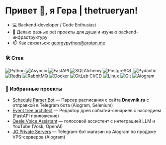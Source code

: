 # Привет 👋, я Гера | thetrueryan!

- 💻 Backend-developer / Code Enthusiast
- 🚀 Делаю разные pet проекты для души и изучаю backend-инфраструктуру  
- 📫 Как связаться: georgypython@proton.me

### 🛠 Стек
![Python](https://img.shields.io/badge/Python_3.10+-3776AB?logo=python&logoColor=white)
![Asyncio](https://img.shields.io/badge/Asyncio-3C78A9?logo=python&logoColor=white)
![FastAPI](https://img.shields.io/badge/FastAPI-009688?logo=fastapi&logoColor=white)
![SQLAlchemy](https://img.shields.io/badge/SQLAlchemy-D71F00?logo=sqlalchemy&logoColor=white)
![PostgreSQL](https://img.shields.io/badge/PostgreSQL-336791?logo=postgresql&logoColor=white)
![Pydantic](https://img.shields.io/badge/Pydantic-E92063?logo=pydantic&logoColor=white)
![Redis](https://img.shields.io/badge/Redis-DC382D?logo=redis&logoColor=white)
![RabbitMQ](https://img.shields.io/badge/RabbitMQ-FF6600?logo=rabbitmq&logoColor=white)
![Docker](https://img.shields.io/badge/Docker-2496ED?logo=docker&logoColor=white)
![GitLab CI/CD](https://img.shields.io/badge/GitLab_CI/CD-FC6D26?logo=gitlab&logoColor=white)
![Linux](https://img.shields.io/badge/Linux-FCC624?logo=linux&logoColor=black)
![Git](https://img.shields.io/badge/Git-F05032?logo=git&logoColor=white)
![Aiogram](https://img.shields.io/badge/Aiogram-2CA5E0?logo=telegram&logoColor=white)


### 📌 Избранные проекты
- [Schedule Parser Bot](https://github.com/thetrueryan/schedule_parser_bot) — Парсер расписания с сайта **Dnevnik.ru** с отправкой в Telegram бота (Aiogram, Selenium)
- [Event tree architect](https://github.com/thetrueryan/event_trees) — Редактор древ событий-сенариев с наследием (FastAPI приложение)
- [Qeele Voice Assistant](https://github.com/thetrueryan/QEELE_VOICE_ASSISTANT) — голосовой ассистент с интеграцией LLM и YouTube (Vosk, OpenAI)
- [JG Private Servers](https://github.com/thetrueryan/JG_PRIVATE_SERVERS) — Telegram-бот магазин на Aiogram по продаже VPS-серверов (Aiogram)
